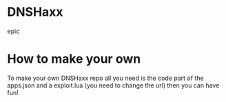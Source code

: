# DNSHaxx
epic
# How to make your own
To make your own DNSHaxx repo all you need is the code part of the apps.json and a exploit.lua (you need to change the url) then you can have fun!
